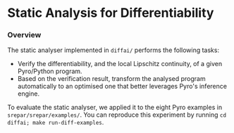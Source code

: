 # Static Analysis for Differentiability

### Overview

The static analyser implemented in `diffai/` performs the following tasks:

- Verify the differentiability, and the local Lipschitz continuity, of a given Pyro/Python program.
- Based on the verification result, transform the analysed program automatically to an optimised one
  that better leverages Pyro's inference engine.

To evaluate the static analyser, we applied it to the eight Pyro examples in `srepar/srepar/examples/`.
You can reproduce this experiment by running `cd diffai; make run-diff-examples`.
